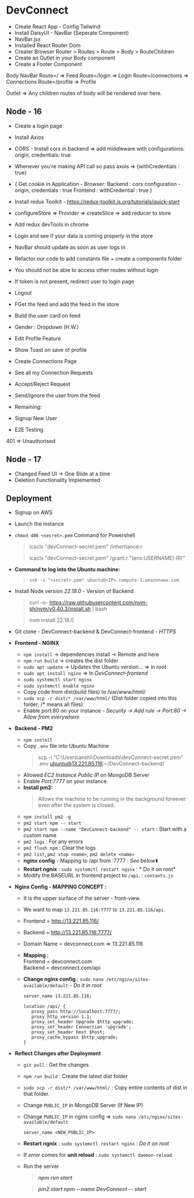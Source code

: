 # DevConnect

 - Create React App - Config Tailwind 
 - Install DaisyUI - NavBar (Seperate Component)
 - NavBar.jsx
 - Installed React Router Dom
 - Creater Browser Router > Routes > Route > Body > RouteChildren
 - Create an Outlet in your Body component
 - Create a Footer Component

Body
  NavBar
  Route=/ => Feed
  Route=/login => Login
  Route=/connections => Connections
  Route=/profile => Profile
  

Outlet => Any children routes of body will be rendered over here.

**Node - 16**
-------------

 - Create a login page
 - Install Axios
 - CORS - Install cors in backend => add middleware with configurations: origin, credentials: true
 - Whenever you're making API call so pass axois => {withCredentials : true}
 - { Get cookie in Application - Browser:
    Backend  : cors configuration - origin, credentials : true
    Frontend : withCredential : true }
  
 - Install redux Toolkit - https://redux-toolkit.js.org/tutorials/quick-start
 - configureStore => Provider => createSlice => add reducer to store
 - Add redux devTools in chrome
 - Login and see if your data is coming properly in the store
 - NavBar should update as soon as user logs in
 - Refactor our code to add constants file + create a components folder
 - You should not be able to access other routes without login
 - If token is not present, redirect user to login page
 - Logout
 - FGet the feed and add the feed in the store
 - Build the user card on feed
 - Gender : Dropdown (H.W.)
 - Edit Profile Feature
 - Show Toast on save of profile
 - Create Connections Page
 - See all my Connection Requests
 - Accept/Reject Request
 - Send/Ignore the user from the feed

 - Remaining:
  - Signup New User
  - E2E Testing

 401 => Unauthorised

**Node - 17**
-------------

 - Changed Feed UI -> One Slide at a time
 - Deletion Functionality Implemented

## Deployment
 - Signup on AWS
 - Launch the instance
 - `chmod 400 <secret>.pem` Command for Powershell 
   > icacls "devConnect-secret.pem" /inheritance:r

   > icacls "devConnect-secret.pem" /grant:r "$($env:USERNAME):(R)"

 - **Command to log into the Ubuntu machine:** 
   > `ssh -i "<secret>.pem" ubuntu@<IP>.compute-1.amazonaws.com`
   <!-- > `ssh -i "devConnect-secret.pem" ubuntu@ec2-13-221-85-116.compute-1.amazonaws.com` -->
 - Install Node version *22.18.0* - Version of Backend
   > curl -o- https://raw.githubusercontent.com/nvm-sh/nvm/v0.40.3/install.sh | bash

   > nvm install 22.18.0
 - Git clone - DevConnect-backend & DevConnect-frontend - *HTTPS*
 - **Frontend - NGINX**
    - `npm install` -> dependencies install -> Remote and here
    - `npm run build` -> creates the dist folder
    - `sudo apt update` -> Updates the Ubuntu version... => in *root*
    - `sudo apt install nginx` => In *DevConnect-frontend*
    - `sudo systemctl start nginx`
    - `sudo systemctl enable nginx`
    - Copy code from dist(build files) to /var/www/html/
    - `sudo scp -r dist/* /var/www/html/` (Dist folder copied into this folder; /* means all files)
    - Enable port:80 on your instance - *Security -> Add rule -> Port:80 -> Allow from everywhere*
    <!-- - Public IP Address : 13.221.85.116 -->
 - **Backend - PM2**
    - `npm install`
    - Copy `.env` file into Ubuntu Machine
      > scp -i "C:\Users\anshi\Downloads\devConnect-secret.pem" .env ubuntu@13.221.85.116:~/DevConnect-backend/
    - Allowed *EC2 Instance Public IP* on MongoDB Server
    - Enable *Port:7777* on your instance.
    - **Install pm2:**
      > Allows the machine to be running in the background foreever even after the system is closed.
    - `npm install pm2 -g`
    - `pm2 start npm -- start`
    - `pm2 start npm --name "DevConnect-backend" -- start` : Start with a custom name
    - `pm2 logs` : For any errors
    - `pm2 flush npm` : Clear the logs
    - `pm2 list`, `pm2 stop <name>`, `pm2 delete <name>`
    - **nginx config** - Mapping to /api from :7777 : *See below*⬇️ 
    - **Restart ngnix** : `sudo systemctl restart nginx` : * Do it on root*
    - Modify the BASEURL in frontend project to `/api`. : `contants.js`

 - **Nginx Config - MAPPING CONCEPT :**
    - It is the upper surface of the server - front-view.
    - We want to map `13.221.85.116:7777` to `13.221.85.116/api`.

    - Frontend = http://13.221.85.116/  <br>
    - Backend = http://13.221.85.116:7777/

    - Domain Name = devconnect.com => 13.221.85.116

    - **Mapping :** <br>
      Frontend = devconnect.com <br>
      Backend = devconnect.com/api
   
    - **Change nginx config** :  `sudo nano /etc/nginx/sites-available/default` - *Do it in root*
    
      ```
      server_name 13.221.85.116;

      location /api/ {
         proxy_pass http://localhost:7777/;
         proxy_http_version 1.1;
         proxy_set_header Upgrade $http_upgrade;
         proxy_set_header Connection 'upgrade';
         proxy_set_header Host $host;
         proxy_cache_bypass $http_upgrade;
      }
      ```

 - **Reflect Changes after Deployment**
    - `git pull` : Get the changes
    - `npm run build` : Create the latest dist folder
    - `sudo scp -r dist/* /var/www/html/` : Copy entire contents of dist in that folder.
    - Change `PUBLIC_IP` in MongoDB Server (If New IP)
    - Change `PUBLIC_IP` in  nginx config => `sudo nano /etc/nginx/sites-available/default`
      
      ```
      server_name <NEW_PUBLIC_IP>
      ```
    - **Restart ngnix** : `sudo systemctl restart nginx` : *Do it on root*
    - If *error* comes for **unit reload** : `sudo systemctl daemon-reload`
    - Run the server
      > **_npm run start_**

      > **_pm2 start npm --name DevConnect -- start_**

      